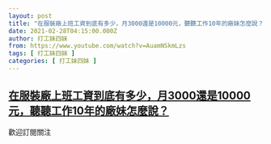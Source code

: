 ```yaml
---
layout: post
title: "在服裝廠上班工資到底有多少，月3000還是10000元，聽聽工作10年的廠妹怎麼說？"
date: 2021-02-28T04:15:00.000Z
author: 打工妹四妹
from: https://www.youtube.com/watch?v=AuamNSkmLzs
tags: [ 打工妹四妹 ]
categories: [ 打工妹四妹 ]
---
```

<!--1614485700000-->
[在服裝廠上班工資到底有多少，月3000還是10000元，聽聽工作10年的廠妹怎麼說？](https://www.youtube.com/watch?v=AuamNSkmLzs)
------

<div>
歡迎訂閱關注
</div>
